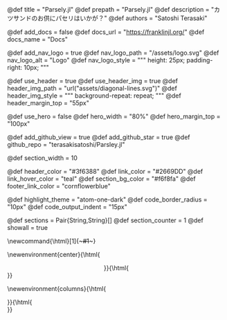<!--
The definitions here control the layout of the page: basic geometry, colors,
and elements. To avoid errors, do not remove definitions, rather, leave them
empty. Some definitions are only used if a toggle is set.

You can add your own rules if you so desire by either:
  - directly modifying `_css/custom.css`
  - adding rules to `_layout/style_tuning.fcss`
The latter allows you to plug in values that you would have defined here.
-->

<!-- META DEFINITIONS
  NOTE:
  - prepath: this is used to specify the base URLs; if your site should be
             available at `https://username.github.io/YourPackage.jl/` then the
             pre-path should be `YourPackage.jl`. If your site is meant to be
             hosted on a specific URL such as `https://awesomepkg.org` then set
             `prepath` to an empty string. Finally, adjust this if you want the
             deployed page to be in a subfolder e.g.: `YourPackage.jl/web/`.
-->
@def title       = "Parsely.jl"
@def prepath     = "Parsely.jl"
@def description = "カツサンドのお供にパセリはいかが？"
@def authors     = "Satoshi Terasaki"

<!--  NAVBAR SPECS
  NOTE:
  - add_docs:  whether to add a pointer to your docs website
  - docs_url:  the url of the docs website (ignored if add_docs=false)
  - docs_name: how the link should be named in the navbar

  - add_nav_logo:  whether to add a logo left of the package name
  - nav_logo_path: where the logo is
-->
@def add_docs  = false
@def docs_url  = "https://franklinjl.org/"
@def docs_name = "Docs"

@def add_nav_logo   = true
@def nav_logo_path  = "/assets/logo.svg"
@def nav_logo_alt   = "Logo"
@def nav_logo_style = """
                      height:         25px;
                      padding-right:  10px;
                      """

<!-- HEADER SPECS
  NOTE:
  - use_header:         if false, toggle the header off completely
  - use_header_img:     to use an image as background for the header
  - header_img_path:    either a path to an asset or a SVG like here. Note that
                        the path must be CSS-compatible.
  - header_img_style:   additional styling, for instance whether to repeat
                        or not. For a SVG pattern, use repeat, otherwise use
                        no-repeat.
  - header_margin_top:  vertical margin above the header, if <= 55px there will
                        be no white space, if >= 60 px, there will be white
                        space between the navbar and the header. (Ideally
                        don't pick a value between the two as the exact
                        look is browser dependent). When use_hero = true,
                        hero_margin_top is used instead.

  - use_hero:           if false, main bar stretches from left to right
                        otherwise boxed
  - hero_width:         width of the hero, for instance 80% will mean the
                        hero will stretch over 80% of the width of the page.
  - hero_margin_top     used instead of header_margin_top if use_hero is true

  - add_github_view:    whether to add a "View on GitHub" button in header
  - add_github_star:    whether to add a "Star this package" button in header
  - github_repo:        path to the GitHub repo for the GitHub button
-->
@def use_header         = true
@def use_header_img     = true
@def header_img_path    = "url(\"assets/diagonal-lines.svg\")"
@def header_img_style   = """
                          background-repeat: repeat;
                          """
@def header_margin_top  = "55px" <!-- 55-60px ~ touching nav bar -->

@def use_hero           = false
@def hero_width         = "80%"
@def hero_margin_top    = "100px"

@def add_github_view  = true
@def add_github_star  = true
@def github_repo      = "terasakisatoshi/Parsley.jl"

<!-- SECTION LAYOUT
NOTE:
  - section_width:  integer number to control the default width of sections
                    you can also set it for individual sections by specifying
                    the width argument: `\begin{:section, ..., width=10}`.
-->
@def section_width = 10

<!-- COLOR PALETTE
You can use Hex, RGB or SVG color names; these tools are useful to choose:
  - color wheel: https://developer.mozilla.org/en-US/docs/Web/CSS/CSS_Colors/Color_picker_tool
  - color names: https://developer.mozilla.org/en-US/docs/Web/CSS/color_value

NOTE:
  - header_color:      background color of the header
  - link_color:        color of links
  - link_hover_color:  color of links when hovered
  - section_bg_color:  background color of "secondary" sections to help
                       visually separate between sections.
  - footer_link_color: color of links in the footer
-->
@def header_color       = "#3f6388"
@def link_color         = "#2669DD"
@def link_hover_color   = "teal"
@def section_bg_color   = "#f6f8fa"
@def footer_link_color  = "cornflowerblue"

<!-- CODE LAYOUT
NOTE:
  - highlight_theme:    theme for the code, pick one from
                        https://highlightjs.org/static/demo/ for instance
                        "github" or "atom-one-dark"; use lower case and replace
                        spaces with `-`.
  - code_border_radius: how rounded the corners of code blocks should be
  - code_output_indent: how much left-identation to add for "output blocks"
                        (results of the evaluation of code blocks), use 0 if
                        you don't want indentation.
-->
@def highlight_theme    = "atom-one-dark"
@def code_border_radius = "10px"
@def code_output_indent = "15px"


<!-- YOUR DEFINITIONS
See franklinjl.org for more information on how to introduce your own
definitions and how they can be useful.
-->


<!-- INTERNAL DEFINITIONS =====================================================
===============================================================================
These definitions are important for the good functioning of some of the
commands that are defined and used in PkgPage.jl
-->
@def sections        = Pair{String,String}[]
@def section_counter = 1
@def showall         = true

\newcommand{\html}[1]{~~~#1~~~}

\newenvironment{center}{\html{<div style="text-align:center;">}}{\html{</div>}}

\newenvironment{columns}{\html{<div class="container"><div class="row">}}{\html{</div></div>}}
